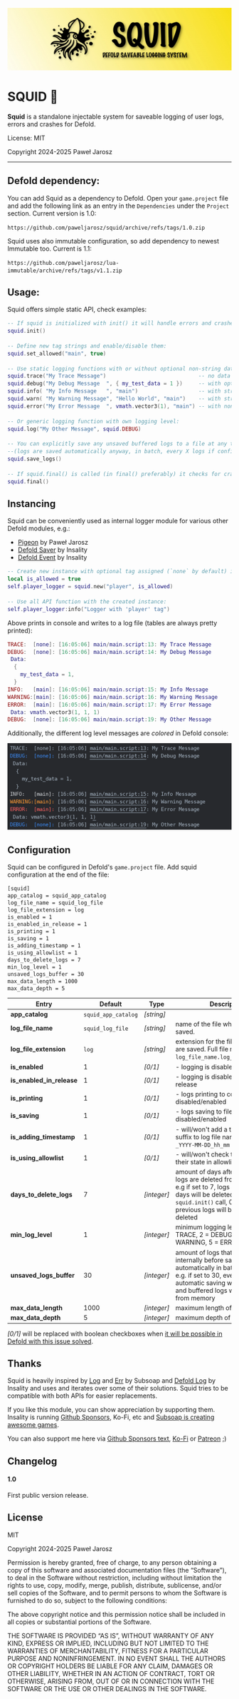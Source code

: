 ![](media/Squid-hero.png)

# SQUID 🦑

**Squid** is a standalone injectable system for saveable logging of user logs, errors and crashes for Defold.

License: MIT

Copyright 2024-2025 Paweł Jarosz

---

## Defold dependency:

You can add Squid as a dependency to Defold. Open your `game.project` file and add the following link as an entry in the `Dependencies` under the `Project` section. Current version is 1.0: 

`https://github.com/paweljarosz/squid/archive/refs/tags/1.0.zip`

Squid uses also immutable configuration, so add dependency to newest Immutable too. Current is 1.1:

`https://github.com/paweljarosz/lua-immutable/archive/refs/tags/v1.1.zip`

## Usage:

Squid offers simple static API, check examples:

```lua
-- If squid is initialized with init() it will handle errors and crashes automatically too
squid.init()

-- Define new tag strings and enable/disable them:
squid.set_allowed("main", true)

-- Use static logging functions with or without optional non-string data and/or tag string:
squid.trace("My Trace Message")								-- no data and no tag, uses default tag ("none")
squid.debug("My Debug Message  ", { my_test_data = 1 })		-- with optional non-string data (default tag used)
squid.info( "My Info Message   ", "main")					-- with string data only (used as tag too)
squid.warn( "My Warning Message", "Hello World", "main")	-- with string data and tag ("main" tag is used as tag here)
squid.error("My Error Message  ", vmath.vector3(1), "main")	-- with non-string data and tag

-- Or generic logging function with own logging level:
squid.log("My Other Message", squid.DEBUG)

-- You can explicitly save any unsaved buffered logs to a file at any time:
--(logs are saved automatically anyway, in batch, every X logs if configured in game.project)
squid.save_logs()

-- If squid.final() is called (in final() preferably) it checks for crash dumps and saves all unsaved buffered logs
squid.final()
```

## Instancing

Squid can be conveniently used as internal logger module for various other Defold modules, e.g.:
* [Pigeon](https://github.com/paweljarosz/pigeon) by Paweł Jarosz
* [Defold Saver](https://github.com/Insality/defold-saver) by Insality
* [Defold Event](https://github.com/Insality/defold-event) by Insality

```lua
-- Create new instance with optional tag assigned (`none` by default) initially allowed or not:
local is_allowed = true
self.player_logger = squid.new("player", is_allowed)

-- Use all API function with the created instance:
self.player_logger:info("Logger with 'player' tag")
```

Above prints in console and writes to a log file (tables are always pretty printed):
```lua
TRACE:  [none]: [16:05:06] main/main.script:13: My Trace Message
DEBUG:  [none]: [16:05:06] main/main.script:14: My Debug Message
 Data:
  {
    my_test_data = 1,
  }
INFO:   [main]: [16:05:06] main/main.script:15: My Info Message
WARNING:[main]: [16:05:06] main/main.script:16: My Warning Message
ERROR:  [main]: [16:05:06] main/main.script:17: My Error Message
 Data: vmath.vector3(1, 1, 1)
DEBUG:  [none]: [16:05:06] main/main.script:19: My Other Message
```

Additionally, the different log level messages are *colored* in Defold console:

![](media/console.png)

## Configuration

Squid can be configured in Defold's `game.project` file. Add squid configuration at the end of the file:

```
[squid]
app_catalog = squid_app_catalog
log_file_name = squid_log_file
log_file_extension = log
is_enabled = 1
is_enabled_in_release = 1
is_printing = 1
is_saving = 1
is_adding_timestamp = 1
is_using_allowlist = 1
days_to_delete_logs = 7
min_log_level = 1
unsaved_logs_buffer = 30
max_data_length = 1000
max_data_depth = 5
```

| Entry | Default | Type | Description |
|-|-|-|-|
| **app_catalog** | `squid_app_catalog` | *[string]* || name of the catalog where file with logs is. Parent directory is %appdata% for Windows, ~/config/ for Linux, for HTML5 it is a prefix for cache. |
| **log_file_name** | `squid_log_file` | *[string]* |name of the file where logs are saved. |
| **log_file_extension** | `log` | *[string]* |extension for the file where logs are saved. Full file name is `log_file_name.log_file_extension`. |
| **is_enabled** | 1 | *[0/1]* |- logging is disabled/enabled |
| **is_enabled_in_release** | 1 | *[0/1]* |- logging is disabled/enabled in release |
| **is_printing** | 1 | *[0/1]* |- logs printing to console is disabled/enabled |
| **is_saving** | 1 | *[0/1]* |- logs saving to file is disabled/enabled |
| **is_adding_timestamp** | 1 | *[0/1]* |- will/won't add a timestamp as a suffix to log file name in format `_YYYY-MM-DD_hh_mm` |
| **is_using_allowlist** | 1 | *[0/1]* |- will/won't check tags against their state in allowlist |
| **days_to_delete_logs** | 7 | *[integer]* | amount of days after which old logs are deleted from app_catalog, e.g if set to 7, logs older than 7 days will be deleted on next `squid.init()` call, 0 means previous logs will be always deleted |
| **min_log_level** | 1 | *[integer]* | minimum logging level, where: 1 = TRACE, 2 = DEBUG, 3 = INFO, 4 = WARNING, 5 = ERROR |
| **unsaved_logs_buffer** | 30 | *[integer]* | amount of logs that are buffered internally before saving automatically in batch to a log file, e.g. if set to 30, every 30 logs the automatic saving will be invoked and buffered logs will be cleared from memory |
| **max_data_length** | 1000 | *[integer]* | maximum length of a data string |
| **max_data_depth** | 5 | *[integer]* | maximum depth of a data table |

*[0/1]* will be replaced with boolean checkboxes when [it will be possible in Defold with this issue solved](https://github.com/defold/defold/issues/9981).

## Thanks

Squid is heavily inspired by [Log](https://github.com/subsoap/log) and [Err](https://github.com/subsoap/err) by Subsoap and [Defold Log](https://github.com/Insality/defold-log) by Insality and uses and iterates over some of their solutions. Squid tries to be compatible with both APIs for easier replacements.

If you like this module, you can show appreciation by supporting them. Insality is running [Github Sponsors](https://github.com/sponsors/insality), Ko-Fi, etc and [Subsoap is creating awesome games](https://www.subsoap.com/).

You can also support me here via [Github Sponsors text](https://github.com/sponsors/paweljarosz), [Ko-Fi](https://ko-fi.com/witchcrafter) or [Patreon](https://www.patreon.com/witchcrafter_rpg) ;)

## Changelog

#### 1.0
First public version release.


## License

MIT

Copyright 2024-2025 Paweł Jarosz

Permission is hereby granted, free of charge, to any person obtaining a copy of this software and associated documentation files (the “Software”), to deal in the Software without restriction, including without limitation the rights to use, copy, modify, merge, publish, distribute, sublicense, and/or sell copies of the Software, and to permit persons to whom the Software is furnished to do so, subject to the following conditions:

The above copyright notice and this permission notice shall be included in all copies or substantial portions of the Software.

THE SOFTWARE IS PROVIDED “AS IS”, WITHOUT WARRANTY OF ANY KIND, EXPRESS OR IMPLIED, INCLUDING BUT NOT LIMITED TO THE WARRANTIES OF MERCHANTABILITY, FITNESS FOR A PARTICULAR PURPOSE AND NONINFRINGEMENT. IN NO EVENT SHALL THE AUTHORS OR COPYRIGHT HOLDERS BE LIABLE FOR ANY CLAIM, DAMAGES OR OTHER LIABILITY, WHETHER IN AN ACTION OF CONTRACT, TORT OR OTHERWISE, ARISING FROM, OUT OF OR IN CONNECTION WITH THE SOFTWARE OR THE USE OR OTHER DEALINGS IN THE SOFTWARE.